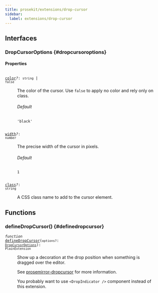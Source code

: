 ```yaml
---
title: prosekit/extensions/drop-cursor
sidebar:
  label: extensions/drop-cursor
---
```


## Interfaces

### DropCursorOptions {#dropcursoroptions}

#### Properties

<dl>

<dt>

<code data-typedoc-code><i></i> <a id="color" href="#color">color</a><i>?</i>: `string` \| `false`</code>

</dt>

<dd>

The color of the cursor.  Use `false` to apply no color and rely only on class.

###### Default

`'black'`

</dd>

</dl>

<dl>

<dt>

<code data-typedoc-code><i></i> <a id="width" href="#width">width</a><i>?</i>: `number`</code>

</dt>

<dd>

The precise width of the cursor in pixels.

###### Default

`1`

</dd>

</dl>

<dl>

<dt>

<code data-typedoc-code><i></i> <a id="class" href="#class">class</a><i>?</i>: `string`</code>

</dt>

<dd>

A CSS class name to add to the cursor element.

</dd>

</dl>

## Functions

### defineDropCursor() {#definedropcursor}

<dl>

<dt>

<code data-typedoc-code><i>function</i> <i></i> <a id="definedropcursor" href="#definedropcursor">defineDropCursor</a>(`options?`: [`DropCursorOptions`](#dropcursoroptions)): `PlainExtension`</code>

</dt>

<dd>

Show up a decoration at the drop position when something is dragged over the editor.

See [prosemirror-dropcursor](https://github.com/ProseMirror/prosemirror-dropcursor) for more information.

You probably want to use `<DropIndicator />` component instead of this extension.

</dd>

</dl>
